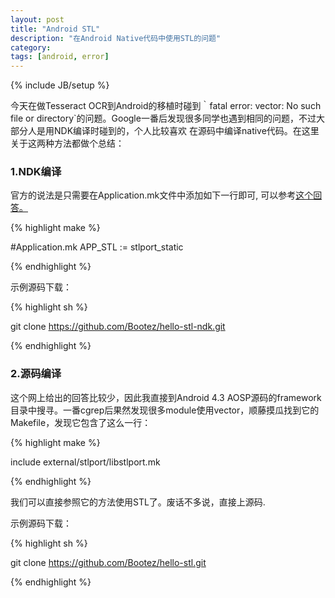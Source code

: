 ```yaml
---
layout: post
title: "Android STL"
description: "在Android Native代码中使用STL的问题"
category: 
tags: [android, error]
---
```

{% include JB/setup %}

今天在做Tesseract OCR到Android的移植时碰到｀fatal error: vector: No such file or directory`的问题。Google一番后发现很多同学也遇到相同的问题，不过大部分人是用NDK编译时碰到的，个人比较喜欢
在源码中编译native代码。在这里关于这两种方法都做个总结：

### 1.NDK编译

官方的说法是只需要在Application.mk文件中添加如下一行即可, 可以参考[这个回答。](http://stackoverflow.com/questions/4893403/cant-include-c-headers-like-vector-in-android-ndk)

{% highlight make %}

#Application.mk
APP_STL := stlport_static

{% endhighlight %}

示例源码下载：

{% highlight sh %}

git clone https://github.com/Bootez/hello-stl-ndk.git

{% endhighlight %}

### 2.源码编译
这个网上给出的回答比较少，因此我直接到Android 4.3 AOSP源码的framework目录中搜寻。一番cgrep后果然发现很多module使用vector，顺藤摸瓜找到它的Makefile，发现它包含了这么一行：

{% highlight make %}

include external/stlport/libstlport.mk

{% endhighlight %}

我们可以直接参照它的方法使用STL了。废话不多说，直接上源码.

示例源码下载：

{% highlight sh %}

git clone https://github.com/Bootez/hello-stl.git

{% endhighlight %}
